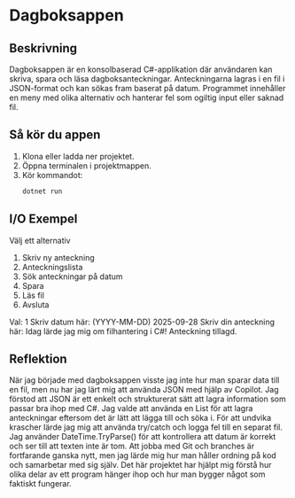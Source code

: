 # Dagboksappen
## Beskrivning
Dagboksappen är en konsolbaserad C#-applikation där användaren kan skriva, spara och läsa dagboksanteckningar. Anteckningarna lagras i en fil i JSON-format och kan sökas fram baserat på datum. Programmet innehåller en meny med olika alternativ och hanterar fel som ogiltig input eller saknad fil.

## Så kör du appen
1. Klona eller ladda ner projektet.
2. Öppna terminalen i projektmappen.
3. Kör kommandot:
   ```bash
   dotnet run

## I/O Exempel

Välj ett alternativ
1. Skriv ny anteckning
2. Anteckningslista
3. Sök anteckningar på datum
4. Spara
5. Läs fil
6. Avsluta

Val: 1
Skriv datum här: (YYYY-MM-DD)
2025-09-28
Skriv din anteckning här:
Idag lärde jag mig om filhantering i C#!
Anteckning tillagd.

## Reflektion
När jag började med dagboksappen visste jag inte hur man sparar data till en fil, men nu har jag lärt mig att använda JSON med hjälp av Copilot. Jag förstod att JSON är ett enkelt och strukturerat sätt att lagra information som passar bra ihop med C#. Jag valde att använda en List<DiaryEntry> för att lagra anteckningar eftersom det är lätt att lägga till och söka i. För att undvika krascher lärde jag mig att använda try/catch och logga fel till en separat fil. Jag använder DateTime.TryParse() för att kontrollera att datum är korrekt och ser till att texten inte är tom. Att jobba med Git och branches är fortfarande ganska nytt, men jag lärde mig hur man håller ordning på kod och samarbetar med sig själv. Det här projektet har hjälpt mig förstå hur olika delar av ett program hänger ihop och hur man bygger något som faktiskt fungerar.
